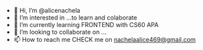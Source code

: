 - 👋 Hi, I’m @alicenachela
- 👀 I’m interested in ...to learn and colaborate
- 🌱 I’m currently learning FRONTEND with CS60 APA
- 💞️ I’m looking to collaborate on ...
- 📫 How to reach me CHECK me on nachelaalice469@gmail.com

<!---
alicenachela/alicenachela is a ✨ special ✨ repository because its `README.md` (this file) appears on your GitHub profile.
You can click the Preview link to take a look at your changes.
--->
